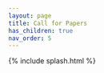```yaml
---
layout: page
title: Call for Papers
has_children: true
nav_order: 5
---
```


{% include splash.html %}
